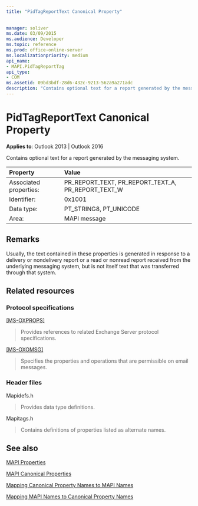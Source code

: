 ```yaml
---
title: "PidTagReportText Canonical Property"
 
 
manager: soliver
ms.date: 03/09/2015
ms.audience: Developer
ms.topic: reference
ms.prod: office-online-server
ms.localizationpriority: medium
api_name:
- MAPI.PidTagReportTag
api_type:
- COM
ms.assetid: 09bd3bdf-28d6-432c-9213-562a9a271adc
description: "Contains optional text for a report generated by the messaging system. Usually, the text is not itself transferred through the messaging system."
---
```


# PidTagReportText Canonical Property

  
  
**Applies to**: Outlook 2013 | Outlook 2016 
  
Contains optional text for a report generated by the messaging system.
  
|Property |Value |
|:-----|:-----|
|Associated properties:  <br/> |PR_REPORT_TEXT, PR_REPORT_TEXT_A, PR_REPORT_TEXT_W  <br/> |
|Identifier:  <br/> |0x1001  <br/> |
|Data type:  <br/> |PT_STRING8, PT_UNICODE  <br/> |
|Area:  <br/> |MAPI message  <br/> |
   
## Remarks

Usually, the text contained in these properties is generated in response to a delivery or nondelivery report or a read or nonread report received from the underlying messaging system, but is not itself text that was transferred through that system. 
  
## Related resources

### Protocol specifications

[[MS-OXPROPS]](https://msdn.microsoft.com/library/f6ab1613-aefe-447d-a49c-18217230b148%28Office.15%29.aspx)
  
> Provides references to related Exchange Server protocol specifications.
    
[[MS-OXOMSG]](https://msdn.microsoft.com/library/daa9120f-f325-4afb-a738-28f91049ab3c%28Office.15%29.aspx)
  
> Specifies the properties and operations that are permissible on email messages.
    
### Header files

Mapidefs.h
  
> Provides data type definitions.
    
Mapitags.h
  
> Contains definitions of properties listed as alternate names.
    
## See also



[MAPI Properties](mapi-properties.md)
  
[MAPI Canonical Properties](mapi-canonical-properties.md)
  
[Mapping Canonical Property Names to MAPI Names](mapping-canonical-property-names-to-mapi-names.md)
  
[Mapping MAPI Names to Canonical Property Names](mapping-mapi-names-to-canonical-property-names.md)

